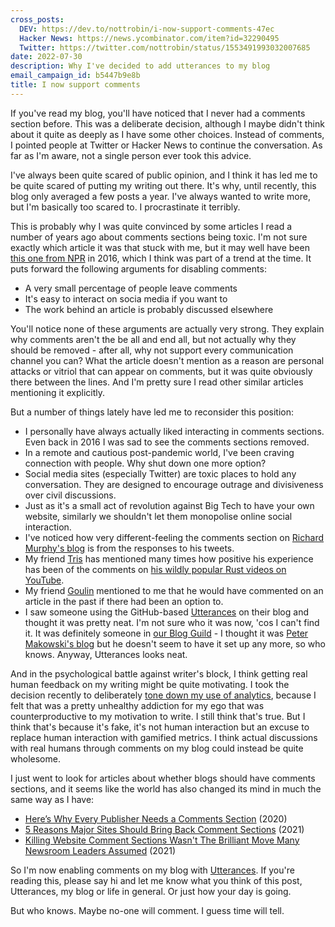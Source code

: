 ```yaml
---
cross_posts:
  DEV: https://dev.to/nottrobin/i-now-support-comments-47ec
  Hacker News: https://news.ycombinator.com/item?id=32290495
  Twitter: https://twitter.com/nottrobin/status/1553491993032007685
date: 2022-07-30
description: Why I've decided to add utterances to my blog
email_campaign_id: b5447b9e8b
title: I now support comments
---
```


If you've read my blog, you'll have noticed that I never had a comments section before. This was a deliberate decision, although I maybe didn't think about it quite as deeply as I have some other choices. Instead of comments, I pointed people at Twitter or Hacker News to continue the conversation. As far as I'm aware, not a single person ever took this advice.

I've always been quite scared of public opinion, and I think it has led me to be quite scared of putting my writing out there. It's why, until recently, this blog only averaged a few posts a year. I've always wanted to write more, but I'm basically too scared to. I procrastinate it terribly.

This is probably why I was quite convinced by some articles I read a number of years ago about comments sections being toxic. I'm not sure exactly which article it was that stuck with me, but it may well have been [this one from NPR](https://www.npr.org/sections/npr-extra/2016/08/17/490208179/beyond-comments-finding-better-ways-to-connect-with-you) in 2016, which I think was part of a trend at the time. It puts forward the following arguments for disabling comments:

- A very small percentage of people leave comments
- It's easy to interact on socia media if you want to
- The work behind an article is probably discussed elsewhere

You'll notice none of these arguments are actually very strong. They explain why comments aren't the be all and end all, but not actually why they should be removed - after all, why not support every communication channel you can? What the article doesn't mention as a reason are personal attacks or vitriol that can appear on comments, but it was quite obviously there between the lines. And I'm pretty sure I read other similar articles mentioning it explicitly.

But a number of things lately have led me to reconsider this position:

- I personally have always actually liked interacting in comments sections. Even back in 2016 I was sad to see the comments sections removed.
- In a remote and cautious post-pandemic world, I've been craving connection with people. Why shut down one more option?
- Social media sites (especially Twitter) are toxic places to hold any conversation. They are designed to encourage outrage and divisiveness over civil discussions.
- Just as it's a small act of revolution against Big Tech to have your own website, similarly we shouldn't let them monopolise online social interaction.
- I've noticed how very different-feeling the comments section on [Richard Murphy's blog](https://www.taxresearch.org.uk/Blog/) is from the responses to his tweets.
- My friend [Tris](https://twitter.com/0atman) has mentioned many times how positive his experience has been of the comments on [his wildly popular Rust videos on YouTube](https://www.youtube.com/c/NoBoilerplate).
- My friend [Goulin](https://www.goulin.fr/) mentioned to me that he would have commented on an article in the past if there had been an option to.
- I saw someone using the GitHub-based [Utterances](https://utteranc.es/) on their blog and thought it was pretty neat. I'm not sure who it was now, 'cos I can't find it. It was definitely someone in [our Blog Guild](https://webteam.canonical.com/blog-guild) - I thought it was [Peter Makowski's blog](https://makowski.uk/) but he doesn't seem to have it set up any more, so who knows. Anyway, Utterances looks neat.

And in the psychological battle against writer's block, I think getting real human feedback on my writing might be quite motivating. I took the decision recently to deliberately [tone down my use of analytics](https://robinwinslow.uk/freedom-from-the-tyranny-of-metrics), because I felt that was a pretty unhealthy addiction for my ego that was counterproductive to my motivation to write. I still think that's true. But I think that's because it's fake, it's not human interaction but an excuse to replace human interaction with gamified metrics. I think actual discussions with real humans through comments on my blog could instead be quite wholesome.

I just went to look for articles about whether blogs should have comments sections, and it seems like the world has also changed its mind in much the same way as I have:

- [Here’s Why Every Publisher Needs a Comments Section](https://www.openweb.com/blog/heres-why-every-publisher-needs-a-comments-section) (2020)
- [5 Reasons Major Sites Should Bring Back Comment Sections](https://turbofuture.com/internet/5-Reasons-Major-Sites-Should-Bring-Back-Comment-Sections) (2021)
- [Killing Website Comment Sections Wasn't The Brilliant Move Many Newsroom Leaders Assumed](https://www.techdirt.com/2021/11/08/killing-website-comment-sections-wasnt-brilliant-move-many-newsroom-leaders-assumed/) (2021)

So I'm now enabling comments on my blog with [Utterances](https://utteranc.es). If you're reading this, please say hi and let me know what you think of this post, Utterances, my blog or life in general. Or just how your day is going.

But who knows. Maybe no-one will comment. I guess time will tell.